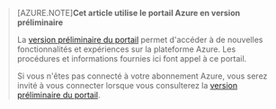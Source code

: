 
> [AZURE.NOTE]**Cet article utilise le portail Azure en version préliminaire**
> 
> La [version préliminaire du portail](https://portal.azure.com/) permet d'accéder à de nouvelles fonctionnalités et expériences sur la plateforme Azure. Les procédures et informations fournies ici font appel à ce portail.
> 
> Si vous n'êtes pas connecté à votre abonnement Azure, vous serez invité à vous connecter lorsque vous consulterez la [version préliminaire du portail](https://portal.azure.com/).

<!---HONumber=July15_HO4-->